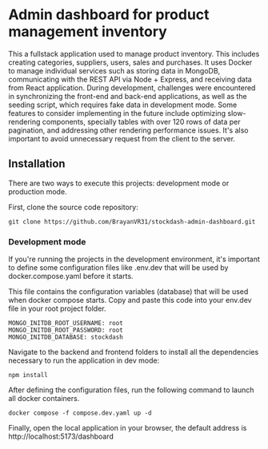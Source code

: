 # Admin dashboard for product management inventory

This a fullstack application used to manage product inventory. This includes creating categories, suppliers, users, sales and purchases. It uses Docker to manage individual services such as storing data in MongoDB, communicating with the REST API via Node + Express, and receiving data from React application. During development, challenges were encountered in synchronizing the front-end and back-end applications, as well as the seeding script, which requires fake data in development mode. Some features to consider implementing in the future include optimizing slow-rendering components, specially tables with over 120 rows of data per pagination, and addressing other rendering performance issues. It's also important to avoid unnecessary request from the client to the server.

## Installation

There are two ways to execute this projects: development mode or production mode.

First, clone the source code repository:

```
git clone https://github.com/BrayanVR31/stockdash-admin-dashboard.git
```

### Development mode

If you're running the projects in the development environment, it's important to define some configuration files like .env.dev that will be used by docker.compose.yaml before it starts.

This file contains the configuration variables (database) that will be used when docker compose starts. Copy and paste this code into your env.dev file in your root project folder.

```
MONGO_INITDB_ROOT_USERNAME: root
MONGO_INITDB_ROOT_PASSWORD: root
MONGO_INITDB_DATABASE: stockdash
```

Navigate to the backend and frontend folders to install all the dependencies necessary to run the application in dev mode:

```
npm install
```

After defining the configuration files, run the following command to launch all docker containers.

```
docker compose -f compose.dev.yaml up -d
```

Finally, open the local application in your browser, the default address is http://localhost:5173/dashboard
